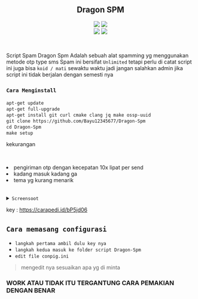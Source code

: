 <h2 align="center">Dragon SPM</h2>
<p align="center">
  <img src="https://img.shields.io/static/v1?label=language&message=Bourne+Again+Shell&color=green&logo=nano">
  <img src="https://img.shields.io/static/v1?label=Framework&message=Bash+ID&color=green&logo=reddit"><br>
  <img src="https://img.shields.io/github/forks/Bayu12345677/Dragon-Spm?logo=git&style=social">
  <img src="https://img.shields.io/github/license/Bayu12345677/Dragon-Spm?color=green&logo=apache&style=flat-square">
</p>

<br>

Script Spam Dragon Spm Adalah sebuah alat spamming yg menggunakan metode otp type sms
Spam ini bersifat `Unlimited` tetapi perlu di catat script ini juga bisa `koid / mati` sewaktu waktu
jadi jangan salahkan admin jika script ini tidak berjalan dengan semesti nya

### `Cara Menginstall`

```haml
apt-get update
apt-get full-upgrade
apt-get install git curl cmake clang jq make ossp-uuid
git clone https://github.com/Bayu12345677/Dragon-Spm
cd Dragon-Spm
make setup
```

<p>kekurangan</p><br>
<p align="center">
  <li>pengiriman otp dengan kecepatan 10x lipat per send</li>
  <li>kadang masuk kadang ga</li>
  <li>tema yg kurang menarik</li><br>
</p>

<details close>
  <summary><code>Screensoot</code></summary>
  <p>
    <img src="https://github.com/Bayu12345677/Dragon-Spm/blob/master/img/Screenshot_20220830-145105~2.png">
    <img src="https://github.com/Bayu12345677/Dragon-Spm/blob/master/img/Screenshot_20220901-232721.png">
  </p>
</details>

<span>key : https://carapedi.id/bP5jd06</span>

## `Cara memasang configurasi`

- `langkah pertama ambil dulu key nya`
- `langkah kedua masuk ke folder script Dragon-Spm`
- `edit file conpig.ini`

> mengedit nya sesuaikan apa yg di minta

### WORK ATAU TIDAK ITU TERGANTUNG CARA PEMAKIAN DENGAN BENAR
